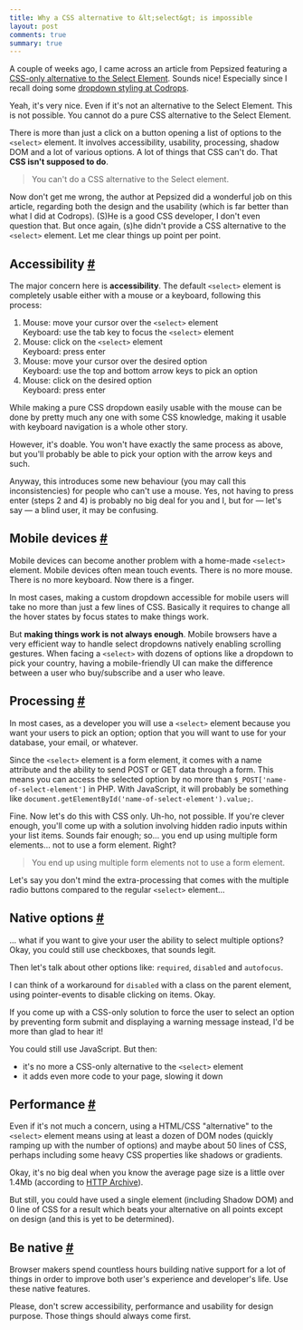 ```yaml
---
title: Why a CSS alternative to &lt;select&gt; is impossible
layout: post
comments: true
summary: true
---
```

<section>
<p>A couple of weeks ago, I came across an article from Pepsized featuring a <a href="http://pepsized.com/css-only-alternative-to-the-select-element/">CSS-only alternative to the Select Element</a>.	Sounds nice! Especially since I recall doing some <a href="http://tympanus.net/codrops/2012/10/04/custom-drop-down-list-styling/">dropdown styling at Codrops</a>.</p>
<p>Yeah, it's very nice. Even if it's not an alternative to the Select Element. This is not possible. You cannot do a pure CSS alternative to the Select Element.</p>
<p>There is more than just a click on a button opening a list of options to the <code>&lt;select&gt;</code> element. It involves accessibility, usability, processing, shadow DOM and a lot of various options. A lot of things that CSS can't do. That <strong>CSS isn't supposed to do</strong>.</p>
<blockquote class="pull-quote--right">You can't do a CSS alternative to the Select element.</blockquote>
<p>Now don't get me wrong, the author at Pepsized did a wonderful job on this article, regarding both the design and the usability (which is far better than what I did at Codrops). (S)He is a good CSS developer, I don't even question that. But once again, (s)he didn't provide a CSS alternative to the <code>&lt;select&gt;</code> element. Let me clear things up point per point.</p>
</section>
<section id="accessibility">
<h2>Accessibility <a href="#accessibility">#</a></h2>
<p>The major concern here is <strong>accessibility</strong>. The default <code>&lt;select&gt;</code> element is completely usable either with a mouse or a keyboard, following this process:</p>
<ol>
	<li>Mouse: move your cursor over the <code>&lt;select&gt;</code> element<br>
		Keyboard: use the tab key to focus the <code>&lt;select&gt;</code> element</li>
	<li>Mouse: click on the <code>&lt;select&gt;</code> element<br>
		Keyboard: press enter</li>
	<li>Mouse: move your cursor over the desired option<br>
		Keyboard: use the top and bottom arrow keys to pick an option</li>
	<li>Mouse: click on the desired option<br>
		Keyboard: press enter</li>
</ol>
<p>While making a pure CSS dropdown easily usable with the mouse can be done by pretty much any one with some CSS knowledge, making it usable with keyboard navigation is a whole other story.</p>
<p>However, it's doable. You won't have exactly the same process as above, but you'll probably be able to pick your option with the arrow keys and such.</p>
<p>Anyway, this introduces some new behaviour (you may call this inconsistencies) for people who can't use a mouse. Yes, not having to press enter (steps 2 and 4) is probably no big deal for you and I, but for &mdash; let's say &mdash; a blind user, it may be confusing.</p>
</section>
<section id="mobile">
<h2>Mobile devices <a href="#mobile">#</a></h2>
<p>Mobile devices can become another problem with a home-made <code>&lt;select&gt;</code> element. Mobile devices often mean touch events. There is no more mouse. There is no more keyboard. Now there is a finger.</p>
<p>In most cases, making a custom dropdown accessible for mobile users will take no more than just a few lines of CSS. Basically it requires to change all the hover states by focus states to make things work.</p>
<p>But <strong>making things work is not always enough</strong>. Mobile browsers have a very efficient way to handle select dropdowns natively enabling scrolling gestures. When facing a <code>&lt;select&gt;</code> with dozens of options like a dropdown to pick your country, having a mobile-friendly UI can make the difference between a user who buy/subscribe and a user who leave.</p>
</section>
<section id="processing">
<h2>Processing <a href="#processing">#</a></h2>	
<p>In most cases, as a developer you will use a <code>&lt;select&gt;</code> element because you want your users to pick an option; option that you will want to use for your database, your email, or whatever.</p>
<p>Since the <code>&lt;select&gt;</code> element is a form element, it comes with a name attribute and the ability to send POST or GET data through a form. This means you can access the selected option by no more than <code>$_POST['name-of-select-element']</code> in PHP. With JavaScript, it will probably be something like <code>document.getElementById('name-of-select-element').value;</code>.</p>
<p>Fine. Now let's do this with CSS only. Uh-ho, not possible. If you're clever enough, you'll come up with a solution involving hidden radio inputs within your list items. Sounds fair enough; so... you end up using multiple form elements... not to use a form element. Right?</p>
<blockquote class="pull-quote--right">You end up using multiple form elements not to use a form element.</blockquote>
<p>Let's say you don't mind the extra-processing that comes with the multiple radio buttons compared to the regular <code>&lt;select&gt;</code> element... </p>
</section>
<section id="options">
<h2>Native options <a href="#options">#</a></h2>
<p>... what if you want to give your user the ability to select multiple options? Okay, you could still use checkboxes, that sounds legit.</p>
<p>Then let's talk about other options like: <code>required</code>, <code>disabled</code> and <code>autofocus</code>.</p>
<p>I can think of a workaround for <code>disabled</code> with a class on the parent element, using pointer-events to disable clicking on items. Okay.</p>
<p>If you come up with a CSS-only solution to force the user to select an option by preventing form submit and displaying a warning message instead, I'd be more than glad to hear it!</p>
<p>You could still use JavaScript. But then:</p>
<ul>
	<li>it's no more a CSS-only alternative to the <code>&lt;select&gt;</code> element</li>
	<li>it adds even more code to your page, slowing it down</li>
</ul>
</section>
<section id="Performance">
<h2>Performance <a href="#Performance">#</a></h2>
<p>Even if it's not much a concern, using a HTML/CSS "alternative" to the <code>&lt;select&gt;</code> element means using at least a dozen of DOM nodes (quickly ramping up with the number of options) and maybe about 50 lines of CSS, perhaps including some heavy CSS properties like shadows or gradients.</p>
<p>Okay, it's no big deal when you know the average page size is a little over 1.4Mb (according to <a href="http://www.httparchive.org/interesting.php#bytesperpage">HTTP Archive</a>).</p>
<p>But still, you could have used a single element (including Shadow DOM) and 0 line of CSS for a result which beats your alternative on all points except on design (and this is yet to be determined).</p>
</section>
<section id="final-words">
<h2>Be native <a href="#final-words">#</a></h2>
<p>Browser makers spend countless hours building native support for a lot of things in order to improve both user's experience and developer's life. Use these native features.</p>
<p>Please, don't screw accessibility, performance and usability for design purpose. Those things should always come first.</p>
</section>